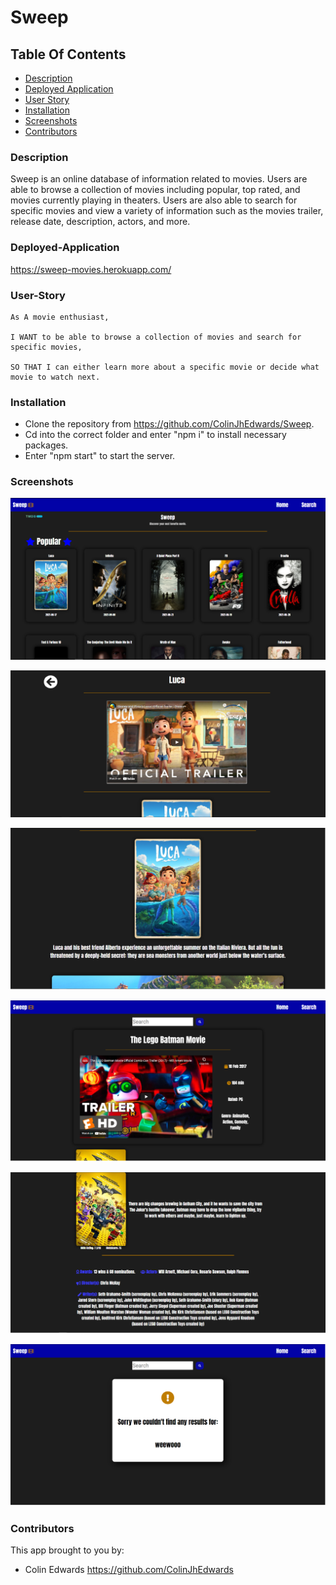 # Sweep

## Table Of Contents

- [Description](#Description)
- [Deployed Application](#Deployed-Application)
- [User Story](#User-Story)
- [Installation](#Installation)
- [Screenshots](#Screenshots)
- [Contributors](#Contributors)

### Description

Sweep is an online database of information related to movies. Users are able to browse a collection of movies including popular, top rated, and movies currently playing in theaters. Users are also able to search for specific movies and view a variety of information such as the movies trailer, release date, description, actors, and more.

### Deployed-Application

https://sweep-movies.herokuapp.com/

### User-Story

    As A movie enthusiast,

    I WANT to be able to browse a collection of movies and search for specific movies,

    SO THAT I can either learn more about a specific movie or decide what movie to watch next.

### Installation

- Clone the repository from https://github.com/ColinJhEdwards/Sweep.
- Cd into the correct folder and enter "npm i" to install necessary packages.
- Enter "npm start" to start the server.

### Screenshots

![home-page](src/images/preview/home.png)

![home-detail](src/images/preview/homeDetail1.png)

![home-detail](src/images/preview/homeDetail2.png)

![search](src/images/preview/search1.png)

![search](src/images/preview/search2.png)

![search-fail](src/images/preview/searchFail.png)

### Contributors

This app brought to you by:

- Colin Edwards https://github.com/ColinJhEdwards
